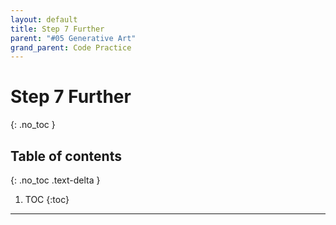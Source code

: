 ```yaml
---
layout: default
title: Step 7 Further
parent: "#05 Generative Art"
grand_parent: Code Practice
---
```


# Step 7 Further
{: .no_toc }

## Table of contents
{: .no_toc .text-delta }

1. TOC
{:toc}

---
